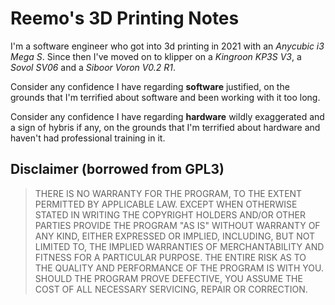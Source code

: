 # Reemo's 3D Printing Notes

I'm a software engineer who got into 3d printing in 2021 with an *Anycubic i3 Mega S*. Since then I've moved on to klipper on a *Kingroon KP3S V3*, a *Sovol SV06* and a *Siboor Voron V0.2 R1*.

Consider any confidence I have regarding **software** justified, on the grounds that I'm terrified about software and been working with it too long.

Consider any confidence I have regarding **hardware** wildly exaggerated and a sign of hybris if any, on the grounds that I'm terrified about hardware and haven't had professional training in it.

## Disclaimer (borrowed from GPL3)

> THERE IS NO WARRANTY FOR THE PROGRAM, TO THE EXTENT PERMITTED BY APPLICABLE LAW. EXCEPT WHEN OTHERWISE STATED IN WRITING THE COPYRIGHT HOLDERS AND/OR OTHER PARTIES PROVIDE THE PROGRAM "AS IS" WITHOUT WARRANTY OF ANY KIND, EITHER EXPRESSED OR IMPLIED, INCLUDING, BUT NOT LIMITED TO, THE IMPLIED WARRANTIES OF MERCHANTABILITY AND FITNESS FOR A PARTICULAR PURPOSE. THE ENTIRE RISK AS TO THE QUALITY AND PERFORMANCE OF THE PROGRAM IS WITH YOU. SHOULD THE PROGRAM PROVE DEFECTIVE, YOU ASSUME THE COST OF ALL NECESSARY SERVICING, REPAIR OR CORRECTION.

